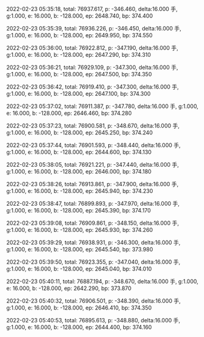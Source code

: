 2022-02-23 05:35:18, total: 76937.617, p: -346.460, delta:16.000 手, g:1.000, e: 16.000, b: -128.000, ep: 2648.740, bp: 374.400

2022-02-23 05:35:39, total: 76936.226, p: -346.450, delta:16.000 手, g:1.000, e: 16.000, b: -128.000, ep: 2649.950, bp: 374.550

2022-02-23 05:36:00, total: 76922.812, p: -347.190, delta:16.000 手, g:1.000, e: 16.000, b: -128.000, ep: 2647.290, bp: 374.310

2022-02-23 05:36:21, total: 76929.109, p: -347.300, delta:16.000 手, g:1.000, e: 16.000, b: -128.000, ep: 2647.500, bp: 374.350

2022-02-23 05:36:42, total: 76919.410, p: -347.300, delta:16.000 手, g:1.000, e: 16.000, b: -128.000, ep: 2647.100, bp: 374.300

2022-02-23 05:37:02, total: 76911.387, p: -347.780, delta:16.000 手, g:1.000, e: 16.000, b: -128.000, ep: 2646.460, bp: 374.280

2022-02-23 05:37:23, total: 76900.581, p: -348.670, delta:16.000 手, g:1.000, e: 16.000, b: -128.000, ep: 2645.250, bp: 374.240

2022-02-23 05:37:44, total: 76901.593, p: -348.440, delta:16.000 手, g:1.000, e: 16.000, b: -128.000, ep: 2644.600, bp: 374.130

2022-02-23 05:38:05, total: 76921.221, p: -347.440, delta:16.000 手, g:1.000, e: 16.000, b: -128.000, ep: 2646.000, bp: 374.180

2022-02-23 05:38:26, total: 76913.861, p: -347.900, delta:16.000 手, g:1.000, e: 16.000, b: -128.000, ep: 2645.940, bp: 374.230

2022-02-23 05:38:47, total: 76899.893, p: -347.970, delta:16.000 手, g:1.000, e: 16.000, b: -128.000, ep: 2645.390, bp: 374.170

2022-02-23 05:39:08, total: 76909.861, p: -348.150, delta:16.000 手, g:1.000, e: 16.000, b: -128.000, ep: 2645.930, bp: 374.260

2022-02-23 05:39:29, total: 76938.931, p: -346.300, delta:16.000 手, g:1.000, e: 16.000, b: -128.000, ep: 2645.540, bp: 373.980

2022-02-23 05:39:50, total: 76923.355, p: -347.040, delta:16.000 手, g:1.000, e: 16.000, b: -128.000, ep: 2645.040, bp: 374.010

2022-02-23 05:40:11, total: 76887.194, p: -348.670, delta:16.000 手, g:1.000, e: 16.000, b: -128.000, ep: 2642.290, bp: 373.870

2022-02-23 05:40:32, total: 76906.501, p: -348.390, delta:16.000 手, g:1.000, e: 16.000, b: -128.000, ep: 2646.410, bp: 374.350

2022-02-23 05:40:53, total: 76895.613, p: -348.880, delta:16.000 手, g:1.000, e: 16.000, b: -128.000, ep: 2644.400, bp: 374.160